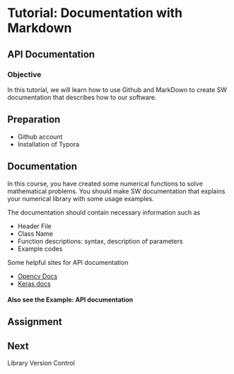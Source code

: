 # Tutorial: Documentation with Markdown



## API Documentation

### Objective

In this tutorial, we will learn how to use Github and MarkDown to create SW documentation that describes how to our software. 

## Preparation

* Github account 
* Installation of Typora

## Documentation

In this course, you have created some numerical functions to solve mathematical problems. You should make SW documentation that explains your numerical library with some usage examples.

The documentation should contain necessary information such as

* Header File
* Class Name
* Function descriptions: syntax, description of parameters
* Example codes

Some helpful sites for API documentation

* [Opencv Docs](https://docs.opencv.org/3.4.11/d4/d86/group__imgproc__filter.html#ga27c049795ce870216ddfb366086b5a04)
* [Keras docs](https://keras.io/api/models/model/)



#### Also see the Example: API documentation 

## Assignment 



## Next

Library Version Control

